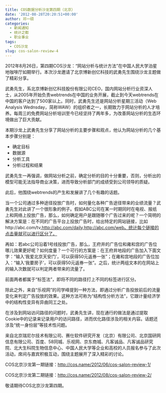 ```yaml
---
title: COS数据分析沙龙第四期（北京）
date: '2012-08-28T20:20:51+00:00'
author: 邓一硕
categories:
  - 新闻通知
  - 统计之都
  - 职业事业
tags:
  - COS沙龙
slug: cos-salon-review-4
---
```


2012年8月26日，第四期COS沙龙：“网站分析与统计方法”在中国人民大学泊星地咖啡厅如期举行。本次沙龙邀请了北京博新创亿科技的武勇先生围绕沙龙主题做了精彩分享。

武勇先生，系北京博新创亿科技股份有限公司CEO，国内网站分析行业资深人士，从2005年开始负责webtrends在中国的业务开展，截止到今天webtrends在中国的客户达到了500家以上。同时，武勇先生还是网站分析星期三活动（Web Analysis Wednsday，简称WAW）的组织者之一，长期致力于网站分析的人才培养。每周三的免费网站分析培训至今已经坚持了两年多，为改善网站分析的生态环境做出了巨大贡献。<!--more-->

本期沙龙上武勇先生分享了网站分析的主要步骤和观点，他认为网站分析的几个基本步骤分别是：

  * 确定目标
  * 数据源
  * 分析工具
  * 分析过程和结果

武勇先生一再强调，做网站分析之前，确定分析的目的十分重要，否则，分析出的模型可能无法指导商业决策，进而导致分析部门的成绩受到公司领导的质疑。

此后，他围绕webtrends的产生和发展讲了几个有趣的话题。

当一个公司通过多种途径投放广告时，如何量化各种广告途径带来的业绩流量？武勇先生对此讲了一个很形象的例子。假如ABC公司在某一时期同时在电视、报纸上和网络上投放广告，那么，如何确定用户是跟随哪个广告过来的呢？一个简明的解决方案是：在不同的广告平台上投放广告时，给出特定的网站链接，比如http://abc.com/tv,http://abc.com/daily,http://abc.com/web。统计每个链接的点击量就可以进行区分了。

再如：若abc公司沿着1号线投放广告，那么，王府井的广告位和雍和宫的广告位哪儿效果更好呢？如何度量？一个可行的方案是：在王府井地段的广告加入下面文字：“输入‘我爱北京天安门’，可以获得50元返券一张”；在雍和宫地段的广告位加入：“输入‘我要房子’，可以获得50元返券一张”。之后，统计两组文本的在网站上的输入次数就可以判定两者带来的流量了。

前面两者都属于“标签法”，即将不同的路径打上不同的标签进行区分。

除此之外，来自“乐视网”的司学峰提到一种方法，即通过分析广告投放前后的流量变化来判定广告投放的效果。这种方法可称为“结构性分析方法”，它跟计量经济学中的结构性变异有异曲同工之处。

在涉及到网站访问路径的问题时，武勇先生讲，现在通行的做法是通过提取Cookie中的记录来记录用户的访问路径，进而优化路径涉及的相关内容。话题还涉及“统一身份层”等技术性问题。

来自北京瑞尼尔技术有限公司、赛仕软件研究开发（北京）有限公司、北京国研网信息有限公司、百度、58同城、乐视网、京东商城、凡客诚品、凡客诚品研究院、北大生科院生物信息中心、中国人民大学等企业和高校的人员报名参与了此次活动，席间与嘉宾积极互动，围绕主题展开了深入精彩的讨论。

COS北京沙龙第一期链接：<http://cos.name/2012/06/cos-salon-review-1/>
  
COS北京沙龙第二期链接：<http://cos.name/2012/08/cos-salon-review-2/>

敬请期待COS北京沙龙第四期。
